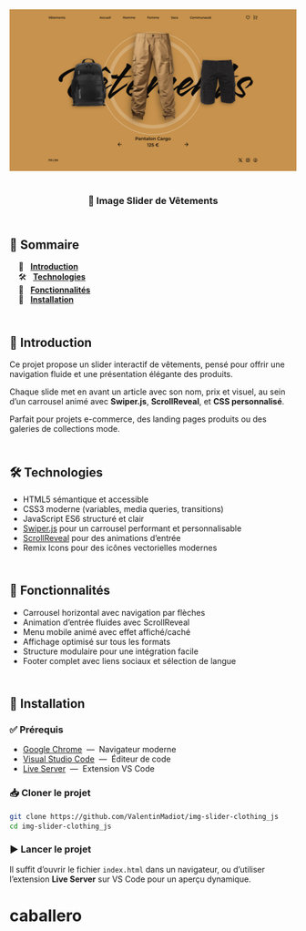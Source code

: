 <div align="center">  
  <a href="https://image-slider-clothing.netlify.app/" target="_blank">  
    <img src=".docs/preview.png" alt="Aperçu du slider de vêtements">  
  </a>  
  </br></br>  
  <h3 align="center">👕 Image Slider de Vêtements</h3>  
</div>

## <br /> 📌 Sommaire

&nbsp;&nbsp;&nbsp; 🎨 &nbsp; [**Introduction**](#introduction)<br />
&nbsp;&nbsp;&nbsp; 🛠️ &nbsp; [**Technologies**](#technologies)<br />
&nbsp;&nbsp;&nbsp; 🎯 &nbsp; [**Fonctionnalités**](#fonctionnalités)<br />
&nbsp;&nbsp;&nbsp; 🚀 &nbsp; [**Installation**](#installation)<br />

## <br /> <a name="introduction">🎨 Introduction</a>

Ce projet propose un slider interactif de vêtements, pensé pour offrir une navigation fluide et une présentation élégante des produits.

Chaque slide met en avant un article avec son nom, prix et visuel, au sein d’un carrousel animé avec **Swiper.js**, **ScrollReveal**, et **CSS personnalisé**.

Parfait pour projets e-commerce, des landing pages produits ou des galeries de collections mode.

## <br /> <a name="technologies">🛠️ Technologies</a>

- HTML5 sémantique et accessible
- CSS3 moderne (variables, media queries, transitions)
- JavaScript ES6 structuré et clair
- [Swiper.js](https://swiperjs.com/) pour un carrousel performant et personnalisable
- [ScrollReveal](https://scrollrevealjs.org/) pour des animations d’entrée
- Remix Icons pour des icônes vectorielles modernes

## <br /> <a name="fonctionnalités">🎯 Fonctionnalités</a>

- Carrousel horizontal avec navigation par flèches
- Animation d’entrée fluides avec ScrollReveal
- Menu mobile animé avec effet affiché/caché
- Affichage optimisé sur tous les formats
- Structure modulaire pour une intégration facile
- Footer complet avec liens sociaux et sélection de langue

## <br /> <a name="installation">🚀 Installation</a>

### ✅ Prérequis

- [Google Chrome](https://www.google.com/) &nbsp;—&nbsp; Navigateur moderne
- [Visual Studio Code](https://code.visualstudio.com/) &nbsp;—&nbsp; Éditeur de code
- [Live Server](https://marketplace.visualstudio.com/items?itemName=ritwickdey.LiveServer) &nbsp;—&nbsp; Extension VS Code

### 📥 Cloner le projet

```bash
git clone https://github.com/ValentinMadiot/img-slider-clothing_js
cd img-slider-clothing_js
```

### ▶️ Lancer le projet

Il suffit d’ouvrir le fichier `index.html` dans un navigateur, ou d’utiliser l’extension **Live Server** sur VS Code pour un aperçu dynamique.
# caballero
